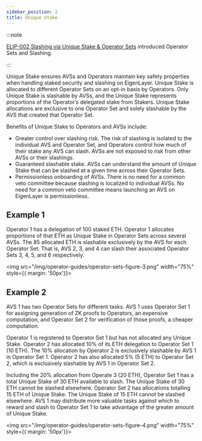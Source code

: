 ```yaml
---
sidebar_position: 2
title: Unique Stake
---
```


:::note

[ELIP-002 Slashing via Unique Stake & Operator Sets](https://github.com/eigenfoundation/ELIPs/blob/main/ELIPs/ELIP-002.md) introduced Operator Sets and Slashing.

:::

Unique Stake ensures AVSs and Operators maintain key safety properties when handling staked security and slashing on EigenLayer. 
Unique Stake is allocated to different Operator Sets on an opt-in basis by Operators. Only Unique Stake is slashable by AVSs, 
and the Unique Stake represents proportions of the Operator’s delegated stake from Stakers. Unique Stake allocations are 
exclusive to one Operator Set and solely slashable by the AVS that created that Operator Set.

Benefits of Unique Stake to Operators and AVSs include:
* Greater control over slashing risk. The risk of slashing is isolated to the individual AVS and Operator Set, and Operators 
control how much of their stake any AVS can slash. AVSs are not exposed to risk from other AVSs or their slashings.
* Guaranteed slashable stake. AVSs can understand the amount of Unique Stake that can be slashed at a given time across their Operator Sets.
* Permissionless onboarding of AVSs. There is no need for a common veto committee because slashing is localized to individual AVSs. 
No need for a common veto committee means launching an AVS on EigenLayer is permissionless.

## Example 1

Operator 1 has a delegation of 100 staked ETH. Operator 1 allocates proportions of that ETH as Unique Stake in Operator Sets 
across several AVSs. The 85 allocated ETH is slashable exclusively by the AVS for each Operator Set. That is, AVS 2, 3, and 4 
can slash their associated Operator Sets 3, 4, 5, and 6 respectively.

<img src="/img/operator-guides/operator-sets-figure-3.png" width="75%" style={{ margin: '50px'}}>
</img>

## Example 2

AVS 1 has two Operator Sets for different tasks. AVS 1 uses Operator Set 1 for assigning generation of ZK proofs to Operators, 
an expensive computation, and Operator Set 2 for verification of those proofs, a cheaper computation.

Operator 1 is registered to Operator Set 1 but has not allocated any Unique Stake. Operator 2 has allocated 10% of its ETH
delegation to Operator Set 1 (10 ETH). The 10% allocation by Operator 2  is exclusively slashable by AVS 1 in Operator Set 1. 
Operator 2 has also allocated 5% (5 ETH) to Operator Set 2, which is exclusively slashable by AVS 1 in Operator Set 2.

Including the 20% allocation from Operate 3 (20 ETH), Operator Set 1 has a total Unique Stake of 30 ETH available to slash. 
The Unique Stake of 30 ETH cannot be slashed elsewhere. Operator Set 2 has allocations totalling 15 ETH of Unique Stake. 
The Unique Stake of 15 ETH cannot be slashed elsewhere. AVS 1 may distribute more valuable tasks against which to reward and 
slash to Operator Set 1 to take advantage of the greater amount of Unique Stake.

<img src="/img/operator-guides/operator-sets-figure-4.png" width="75%" style={{ margin: '50px'}}>
</img>